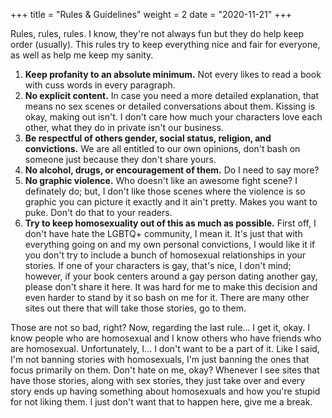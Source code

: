 +++
title = "Rules & Guidelines"
weight = 2
date = "2020-11-21"
+++

Rules, rules, rules. I know, they're not always fun but they do help keep order (usually). This rules try to keep everything nice and fair for everyone, as well as help me keep my sanity.

1. **Keep profanity to an absolute minimum.** Not every likes to read a book with cuss words in every paragraph.
2. **No explicit content.** In case you need a more detailed explanation, that means no sex scenes or detailed conversations about them. Kissing is okay, making out isn't. I don't care how much your characters love each other, what they do in private isn't our business.
3. **Be respectful of others gender, social status, religion, and convictions.** We are all entitled to our own opinions, don't bash on someone just because they don't share yours.
4. **No alcohol, drugs, or encouragement of them.** Do I need to say more?
5. **No graphic violence.** Who doesn't like an awesome fight scene? I definately do; but, I don't like those scenes where the violence is so graphic you can picture it exactly and it ain't pretty. Makes you want to puke. Don't do that to your readers.
5. **Try to keep homosexuality out of this as much as possible.** First off, I don't have hate the LGBTQ+ community, I mean it. It's just that with everything going on and my own personal convictions, I would like it if you don't try to include a bunch of homosexual relationships in your stories. If one of your characters is gay, that's nice, I don't mind; however, if your book centers around a gay person dating another gay, please don't share it here. It was hard for me to make this decision and even harder to stand by it so bash on me for it. There are many other sites out there that will take those stories, go to them.

Those are not so bad, right? Now, regarding the last rule... I get it, okay. I know people who are homosexual and I know others who have friends who are homosexual. Unfortunately, I... I don't want to be a part of it. Like I said, I'm not banning stories with homosexuals, I'm just banning the ones that focus primarily on them. Don't hate on me, okay? Whenever I see sites that have those stories, along with sex stories, they just take over and every story ends up having something about homosexuals and how you're stupid for not liking them. I just don't want that to happen here, give me a break.
